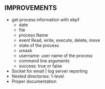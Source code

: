 ## IMPROVEMENTS
+ get process information with ebpf
  + date
  + file
  + process Name
  + event Read, write, execute, delete, move
  + state of the process
  + umask
  + username: user name of the process
  + command line arguments
  + success: true or false
+ Socket for email | log server reporting
+ Nested directories: 1-level
+ Proper documentation
